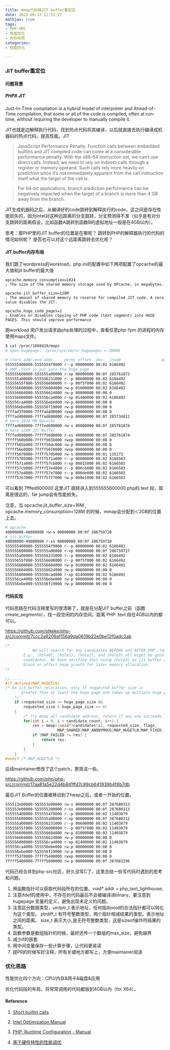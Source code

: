 ```yaml
---
title: mmap代码段JIT buffer重定位
date: 2022-06-13 22:51:17
mathjax: true
tags:
- PHP-SRC
- 性能优化
- 内存布局
categories:
- 性能优化

---
```


### JIT buffer重定位

#### 问题背景

##### PHP8 JIT

Just-In-Time compilation is a hybrid model of interpreter and Ahead-of-Time compilation, that some or all of the code is compiled, often at run-time, without requiring the developer to manually compile it. 

JIT也就是边解释执行代码，找到热点代码将其编译，以后就直接去执行编译成机器码的热点代码，提高性能。JIT



> JavaScript Performance Penalty. Function calls between embedded builtins and JIT compiled code can come at a considerable performance penalty. With the x86-64 instruction set,  we can’t use direct calls. Instead, we need to rely on indirect calls through a register or memory operand. Such calls rely more heavily on prediction since it’s not immediately apparent from the call instruction itself what the target of the call is.

> For 64-bit applications, branch prediction performance can be negatively impacted when the target of a branch is more than 4 GB away from the branch.  

JIT生成机器码之后，从编译好的code跳转到解释执行的code，这之间是存在性能损失的，因为Intel对这种远距离的分支跳转，分支预测得不准（似乎是有对分支跳转的距离假设，比如函数A跳转到函数B的虚拟地址一般是在4GB以内）。

思考：那PHP里的JIT buffer的位置是在哪呢？ 跳转到PHP的解释器执行的代码的情况如何呢？ 是否也可以对这个远距离跳转去优化呢？



#### JIT buffer内存布局

我们跑了wordpress的workload，php.ini的配置中如下两项配置了opcache的最大值和jit buffer的最大值

```
opcache.memory_consumption=1024
; The size of the shared memory storage used by OPcache, in megabytes.

opcache.jit_buffer_size=128M
; The amount of shared memory to reserve for compiled JIT code. A zero value disables the JIT.

opcache.huge_code_pages=1
; Enables or disables copying of PHP code (text segment) into HUGE PAGES. This should improve performance
```

跑workload 用户发出请求由php处理的过程中，查看任意php-fpm 的进程的内存使用maps文件。

```bash
$ cat /proc/1888419/maps
# open hugepage， /proc/sys/vm/nr_hugepages = 20000

# start addr-end addr     perms offset  dev   inode                  pathname
555555400000-5555554f9000 r--p 00000000 08:02 6166492                    /opt/pkb/git/hhvm-perf/php-fpm-wp5.8-php8.1.4-jit.bolt
# PHP .text is put into the huge page
555555600000-555555a00000 r-xp 00000000 00:0f 285761873                  /anon_hugepage (deleted)
555555a00000-555556231000 r--p 00600000 08:02 6166492                    /opt/pkb/git/hhvm-perf/php-fpm-wp5.8-php8.1.4-jit.bolt
55555655f000-555556600000 r--p 00f5f000 08:02 6166492                    /opt/pkb/git/hhvm-perf/php-fpm-wp5.8-php8.1.4-jit.bolt
555556600000-555556604000 rw-p 01000000 08:02 6166492                    /opt/pkb/git/hhvm-perf/php-fpm-wp5.8-php8.1.4-jit.bolt
555556604000-555556624000 rw-p 00000000 00:00 0
555556800000-555556ca4000 r-xp 01400000 08:02 6166492                    /opt/pkb/git/hhvm-perf/php-fpm-wp5.8-php8.1.4-jit.bolt
555556ca4000-555556ebe000 rw-p 00000000 00:00 0                          [heap]
555556ebe000-555556f19000 rw-p 00000000 00:00 0                          [heap]
7fffad3f0000-7fffad400000 rwxp 00000000 00:00 0
7fffad400000-7fffad600000 rw-p 00000000 00:0f 285734811                  /anon_hugepage (deleted)
# here 1024 MB Opcache
7fffad600000-7fffed600000 rw-s 00000000 00:0f 285761874                  /anon_hugepage (deleted)
# here 128M JIT Buffer
7fffed600000-7ffff5600000 r-xs 40000000 00:0f 285761874                  /anon_hugepage (deleted)
7ffff560b000-7ffff565b000 rwxp 00000000 00:00 0
7ffff565b000-7ffff56dc000 rw-p 00000000 00:00 0
7ffff56e0000-7ffff56f0000 rwxp 00000000 00:00 0
7ffff56f0000-7ffff5705000 rw-s 00000000 00:01 135173                     /dev/zero (deleted)
7ffff5705000-7ffff571a000 r--p 00000000 08:02 6166503                    /opt/pkb/git/hhvm-perf/opcache-wp5.8-php8.1.4-jit.so
7ffff571a000-7ffff57cb000 r-xp 00015000 08:02 6166503                    /opt/pkb/git/hhvm-perf/opcache-wp5.8-php8.1.4-jit.so
7ffff57cb000-7ffff57e4000 r--p 000c6000 08:02 6166503                    /opt/pkb/git/hhvm-perf/opcache-wp5.8-php8.1.4-jit.so
7ffff57e4000-7ffff57e7000 r--p 000de000 08:02 6166503                    /opt/pkb/git/hhvm-perf/opcache-wp5.8-php8.1.4-jit.so
7ffff57e7000-7ffff57f7000 rw-p 000e1000 08:02 6166503                    /opt/pkb/git/hhvm-perf/opcache-wp5.8-php8.1.4-jit.so
```

可以看到 7fffed600000 这里JIT 跳转进入到555555600000 php的.text 段，距离是很远的，far jump会有性能损失。

注意，当 opcache.jit_buffer_size=16M , opcache.memory_consumption=128M 的时候，mmap会分配到＜2GB的位置上去。

```bash
# opcache
40000000-48000000 rw-s 00000000 00:0f 286759728                          /anon_hugepage (deleted)
# jit buffer
48000000-49000000 r-xs 08000000 00:0f 286759728                          /anon_hugepage (deleted)
555555400000-5555554f9000 r--p 00000000 08:02 6166492                    /opt/pkb/git/hhvm-perf/php-fpm-wp5.8-php8.1.4-jit.bolt
555555600000-555555a00000 r-xp 00000000 00:0f 286759727                  /anon_hugepage (deleted)
555555a00000-555556231000 r--p 00600000 08:02 6166492                    /opt/pkb/git/hhvm-perf/php-fpm-wp5.8-php8.1.4-jit.bolt
55555655f000-555556600000 r--p 00f5f000 08:02 6166492                    /opt/pkb/git/hhvm-perf/php-fpm-wp5.8-php8.1.4-jit.bolt
555556600000-555556604000 rw-p 01000000 08:02 6166492                    /opt/pkb/git/hhvm-perf/php-fpm-wp5.8-php8.1.4-jit.bolt
555556604000-555556624000 rw-p 00000000 00:00 0
555556800000-555556ca4000 r-xp 01400000 08:02 6166492                    /opt/pkb/git/hhvm-perf/php-fpm-wp5.8-php8.1.4-jit.bolt
555556ca4000-555556ebe000 rw-p 00000000 00:00 0                          [heap]
555556ebe000-555556f19000 rw-p 00000000 00:00 0                          [heap]
```

#### **代码实现**

代码思路在代码注释里写的很清晰了，就是在分配JIT buffer之前（函数create_segments），找一段空闲的内存空间，距离 PHP .text 段在4GB以内的都可以。

https://github.com/stkeke/php-src/commit/7ccc2a9209af156a9da0619b22e0be12f0adc2ab

```c
/* 
			We will search for any candidates BEFORE and AFTER PHP .text segment.
        E.g., [hole0], [hole1], [hole2], and [hole3] all might be good
        candidates. We have verified that using [hole3] as jit buffer will not
        block or affect heap growth for later memory allocation.
*/

//......
#if defined(MAP_HUGETLB)
/* Do jit buffer relocation, only if requested buffer size is
       greater than at least one huge page and takes up multiple huge pages.
    */
    if (requested_size >= huge_page_size &&
        requested_size % huge_page_size == 0)
    {
        /* Try mmap all candidate address, return if any one succeeds. */
        for(int i = 0; i < candidate_count; i++) {
            res = mmap((void*)candidates[i], requested_size, flags,
                       MAP_SHARED|MAP_ANONYMOUS|MAP_HUGETLB|MAP_FIXED, fd, 0);
            if (MAP_FAILED != res) {
                return res;
            }
        }
    }
#endif /* MAP_HUGETLB */
```

后续maintainer修改了这个patch，更简洁一些。

https://github.com/php/php-src/commit/17aa81a5e22d4b8d1ffd7c89cb641939b4f6b7db

最后JIT Buffer的位置被移动到了heap之后，或者一开始的位置。

```bash
555513e00000-555553e00000 rw-s 00000000 00:0f 287680313                  /anon_hugepage (deleted)
555553e00000-555555200000 r-xs 40000000 00:0f 287680313                  /anon_hugepage (deleted)
555555400000-5555554f9000 r--p 00000000 08:02 11403879                   /opt/pkb/git/hhvm-perf/php-fpm-wp5.8-php8.1.4-jit.bolt
555555600000-555555a00000 r-xp 00000000 00:0f 287680312                  /anon_hugepage (deleted)
555555a00000-555556231000 r--p 00600000 08:02 11403879                   /opt/pkb/git/hhvm-perf/php-fpm-wp5.8-php8.1.4-jit.bolt
55555655f000-555556600000 r--p 00f5f000 08:02 11403879                   /opt/pkb/git/hhvm-perf/php-fpm-wp5.8-php8.1.4-jit.bolt
555556600000-555556604000 rw-p 01000000 08:02 11403879                   /opt/pkb/git/hhvm-perf/php-fpm-wp5.8-php8.1.4-jit.bolt
555556604000-555556624000 rw-p 00000000 00:00 0
555556800000-555556ca4000 r-xp 01400000 08:02 11403879                   /opt/pkb/git/hhvm-perf/php-fpm-wp5.8-php8.1.4-jit.bolt
555556ca4000-555556ebe000 rw-p 00000000 00:00 0                          [heap]
555556ebe000-555556f19000 rw-p 00000000 00:00 0                          [heap]
7ffff53f0000-7ffff5400000 rwxp 00000000 00:00 0
7ffff5400000-7ffff5600000 rw-p 00000000 00:0f 287683296                  /anon_hugepage (deleted)
```

代码已经合并到php-src社区，好久没写C了，这里总结一些写代码时遇到的思考和问题。

1. 用函数指针可以获取代码段所在的位置。void* addr = php_text_lighthouse;
2. 注意ifdef的使用中，不存在的代码最后不会被编译进binary，要注意到hugepage 变量的定义，避免出现未定义的问题。
3. 注意区分数据类型，uintptr_t 表示地址，任何指向void的合法指针都可以转化为这个类型。 ptrdiff_t 有符号整数类型，两个指针相减结果的类型。表示地址之间的距离。 size_t 表示大小,是无符号整数类型，这是sizeof操作符结果的类型。
4. 函数参数是数组指针的时候，最好还传一个数组的max_size，避免越界
5. 减少if的嵌套
6. 用中间变量保存一些计算步骤，让代码更易读
7. 提PR的时候写好注释，所有关键地方都写上，方便maintainer阅读



### 优化思路

性能优化四个方向：CPU/内存&网卡&磁盘&应用

优化代码段的布局，将常常调用的代码都放到4GB以内（for X64）。



#### Reference

1. [Short builtin calls](https://v8.dev/blog/short-builtin-calls)
2. [Intel Optimization Manual](https://www.intel.com/content/dam/www/public/us/en/documents/manuals/64-ia-32-architectures-optimization-manual.pdf)

3. [PHP: Runtime Configuration - Manual](https://www.php.net/manual/en/opcache.configuration.php#ini.opcache.jit-buffer-size)

4. [基于硬件特性的性能调优](https://bbs.huaweicloud.com/blogs/201857)